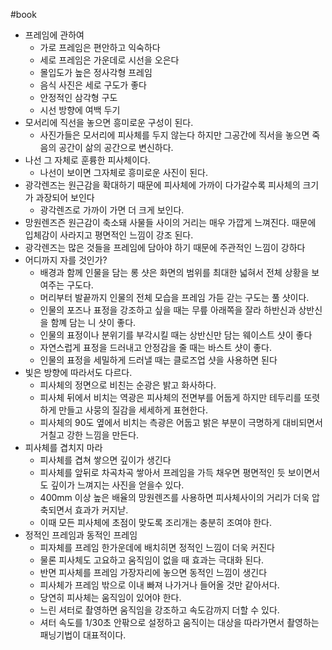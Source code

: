 #book 
- 프레임에 관하여
    - 가로 프레임은 편안하고 익숙하다
    - 세로 프레임은 가운데로 시선을 오은다
    - 몰입도가 높은 정사각형 프레임
    - 음식 사진은 세로 구도가 좋다
    - 안정적인 삼각형 구도
    - 시선 방향에 여백 두기
- 모서리에 직선을 놓으면 흥미로운 구성이 된다.
    - 사진가들은 모서리에 피사체를 두지 않는다 하지만 그공간에 직서을 놓으면 죽음의 공간이 삶의 공간으로 변신하다.
- 나선 그 자체로 훈륭한 피사체이다.
    - 나선이 보이면 그자체로 흥미로운 사진이 된다.
- 광각렌즈는 원근감을 확대하기 때문에 피사체에 가까이 다가갈수록 피사체의 크기가 과장되어 보인다
    - 광각렌즈로 가까이 가면 더 크게 보인다.
- 망원렌즈즌 원근감이 축소돼 사물들 사이의 거리는 매우 가깝게 느껴진다. 때문에 입체감이 사라지고 평면적인 느낌이 강조 된다.
- 광각렌즈는 많은 것들을 프레임에 담아야 하기 때문에 주관적인 느낌이 강하다
- 어디까지 자를 것인가?
    - 배경과 함께 인물을 담는 롱 샷은 화면의 범위를 최대한 넓혀서 전체 상황을 보여주는 구도다. 
    - 머리부터 발끝까지 인물의 전체 모습을 프레임 가듣 갇는 구도는 풀 샷이다. 
    - 인물의 포즈나 표정을 강조하고 싶을 때는 무릎 아래쪽을 잘라 하반신과 상반신을 함꼐 담는 니 샷이 좋다.
    - 인물의 표정이나 분위기를 부각시킬 때는 상반신만 담는 웨이스트 샷이 좋다
    - 자연스럽게 표정을 드러내고 안정감을 줄 때는 바스트 샷이 좋다.
    - 인물의 표정을 세밀하게 드러낼 때는 클로즈업 샷을 사용하면 된다
- 빛은 방향에 따라서도 다르다.
    - 피사체의 정면으로 비친는 순광은 밝고 화사하다.
    - 피사체 뒤에서 비치는 역광은 피사체의 전면부를 어둡게 하지만 테두리를 또렷하게 만들고 사뭉의 질감을 세세하게 표현한다.
    - 피사체의 90도 옆에서 비치는 측광은 어둡고 밝은 부분이 극명하게 대비되면서 거칠고 강한 느낌을 만든다.
- 피사체를 겹치지 마라
    - 피사체를 겹쳐 쌓으면 깊이가 생긴다
    - 피사체를 앞뒤로 차곡차곡 쌓아서 프레임을 가득 채우면 평면적인 듯 보이면서도 깊이가 느껴지는 사진을 얻을수 있다.
    - 400mm 이상 높은 배율의 망원렌즈를 사용하면 피사체사이의 거리가 더욱 압축되면서 효과가 커지낟.
    - 이때 모든 피사체에 초점이 맞도록 조리개는 충분히 조여야 한다.
- 정적인 프레임과 동적인 프레임
    - 피자체를 프레임 한가운데에 배치히면 정적인 느낌이 더욱 커진다
    - 물론 피사체도 고요하고 움직임이 없을 때 효과는 극대화 된다.
    - 반면 피사체를 프레임 가장자리에 놓으면 동적인 느낌이 생긴다
    - 피사체가 프레임 밖으로 이내 빠져 나가거나 들어올 것만 같아서다.
    - 당연히 피사체는 움직임이 있어야 한다.
    - 느린 셔터로 촬영하면 움직임을 강조하고 속도감까지 더할 수 있다.
    - 셔터 속도를 1/30초 안팎으로 설정하고 움직이는 대상을 따라가면서 촬영하는 패닝기법이 대표적이다.
